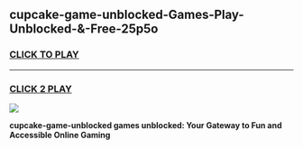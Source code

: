 
## cupcake-game-unblocked-Games-Play-Unblocked-&-Free-25p5o
<h3>
<a href="https://premium76.site?title=cupcake-game-unblocked&ref=24A">CLICK TO PLAY</a></h3>
<hr>

<h3>
<a href="https://premium76.site?title=cupcake-game-unblocked&ref=24A">CLICK 2 PLAY</a>
  
</h3>

<a href="https://premium76.site?title=cupcake-game-unblocked&ref=24A"><img src="https://clearcache.store/games.png"></a>


**cupcake-game-unblocked games unblocked: Your Gateway to Fun and Accessible Online Gaming**
